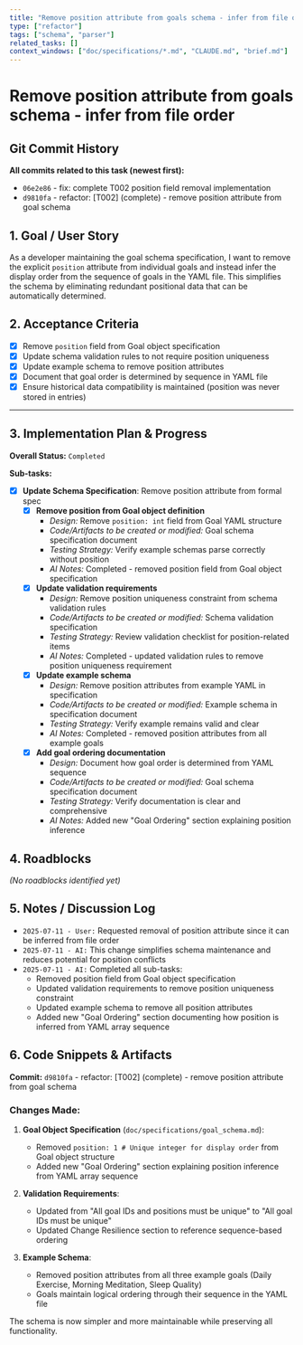 ```yaml
---
title: "Remove position attribute from goals schema - infer from file order"
type: ["refactor"]
tags: ["schema", "parser"]
related_tasks: []
context_windows: ["doc/specifications/*.md", "CLAUDE.md", "brief.md"]
---
```


# Remove position attribute from goals schema - infer from file order

## Git Commit History

**All commits related to this task (newest first):**

- `06e2e86` - fix: complete T002 position field removal implementation
- `d9810fa` - refactor: [T002] (complete) - remove position attribute from goal schema

## 1. Goal / User Story

As a developer maintaining the goal schema specification, I want to remove the explicit `position` attribute from individual goals and instead infer the display order from the sequence of goals in the YAML file. This simplifies the schema by eliminating redundant positional data that can be automatically determined.

## 2. Acceptance Criteria

- [x] Remove `position` field from Goal object specification
- [x] Update schema validation rules to not require position uniqueness
- [x] Update example schema to remove position attributes
- [x] Document that goal order is determined by sequence in YAML file
- [x] Ensure historical data compatibility is maintained (position was never stored in entries)

---
## 3. Implementation Plan & Progress

**Overall Status:** `Completed`

**Sub-tasks:**

- [x] **Update Schema Specification**: Remove position attribute from formal spec
    - [x] **Remove position from Goal object definition**
        - *Design:* Remove `position: int` field from Goal YAML structure
        - *Code/Artifacts to be created or modified:* Goal schema specification document
        - *Testing Strategy:* Verify example schemas parse correctly without position
        - *AI Notes:* Completed - removed position field from Goal object specification
    - [x] **Update validation requirements**
        - *Design:* Remove position uniqueness constraint from schema validation rules
        - *Code/Artifacts to be created or modified:* Schema validation specification
        - *Testing Strategy:* Review validation checklist for position-related items
        - *AI Notes:* Completed - updated validation rules to remove position uniqueness requirement
    - [x] **Update example schema**
        - *Design:* Remove position attributes from example YAML in specification
        - *Code/Artifacts to be created or modified:* Example schema in specification document
        - *Testing Strategy:* Verify example remains valid and clear
        - *AI Notes:* Completed - removed position attributes from all example goals
    - [x] **Add goal ordering documentation**
        - *Design:* Document how goal order is determined from YAML sequence
        - *Code/Artifacts to be created or modified:* Goal schema specification document
        - *Testing Strategy:* Verify documentation is clear and comprehensive
        - *AI Notes:* Added new "Goal Ordering" section explaining position inference

## 4. Roadblocks

*(No roadblocks identified yet)*

## 5. Notes / Discussion Log

- `2025-07-11 - User:` Requested removal of position attribute since it can be inferred from file order
- `2025-07-11 - AI:` This change simplifies schema maintenance and reduces potential for position conflicts
- `2025-07-11 - AI:` Completed all sub-tasks:
  - Removed position field from Goal object specification
  - Updated validation requirements to remove position uniqueness constraint
  - Updated example schema to remove all position attributes
  - Added new "Goal Ordering" section documenting how position is inferred from YAML array sequence

## 6. Code Snippets & Artifacts 

**Commit:** `d9810fa` - refactor: [T002] (complete) - remove position attribute from goal schema

### Changes Made:

1. **Goal Object Specification** (`doc/specifications/goal_schema.md`):
   - Removed `position: 1 # Unique integer for display order` from Goal object structure
   - Added new "Goal Ordering" section explaining position inference from YAML array sequence

2. **Validation Requirements**:
   - Updated from "All goal IDs and positions must be unique" to "All goal IDs must be unique"
   - Updated Change Resilience section to reference sequence-based ordering

3. **Example Schema**:
   - Removed position attributes from all three example goals (Daily Exercise, Morning Meditation, Sleep Quality)
   - Goals maintain logical ordering through their sequence in the YAML file

The schema is now simpler and more maintainable while preserving all functionality.